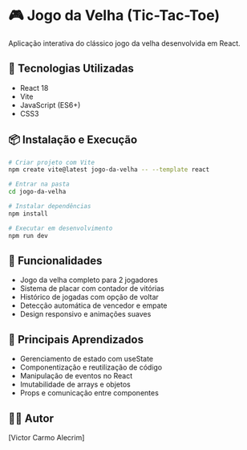# 🎮 Jogo da Velha (Tic-Tac-Toe)

Aplicação interativa do clássico jogo da velha desenvolvida em React.

## 🚀 Tecnologias Utilizadas

- React 18
- Vite
- JavaScript (ES6+)
- CSS3

## 📦 Instalação e Execução
```bash
# Criar projeto com Vite
npm create vite@latest jogo-da-velha -- --template react

# Entrar na pasta
cd jogo-da-velha

# Instalar dependências
npm install

# Executar em desenvolvimento
npm run dev
```

## 🎯 Funcionalidades

- Jogo da velha completo para 2 jogadores
- Sistema de placar com contador de vitórias
- Histórico de jogadas com opção de voltar
- Detecção automática de vencedor e empate
- Design responsivo e animações suaves

## 📖 Principais Aprendizados

- Gerenciamento de estado com useState
- Componentização e reutilização de código
- Manipulação de eventos no React
- Imutabilidade de arrays e objetos
- Props e comunicação entre componentes

## 👨‍💻 Autor

[Victor Carmo Alecrim]


